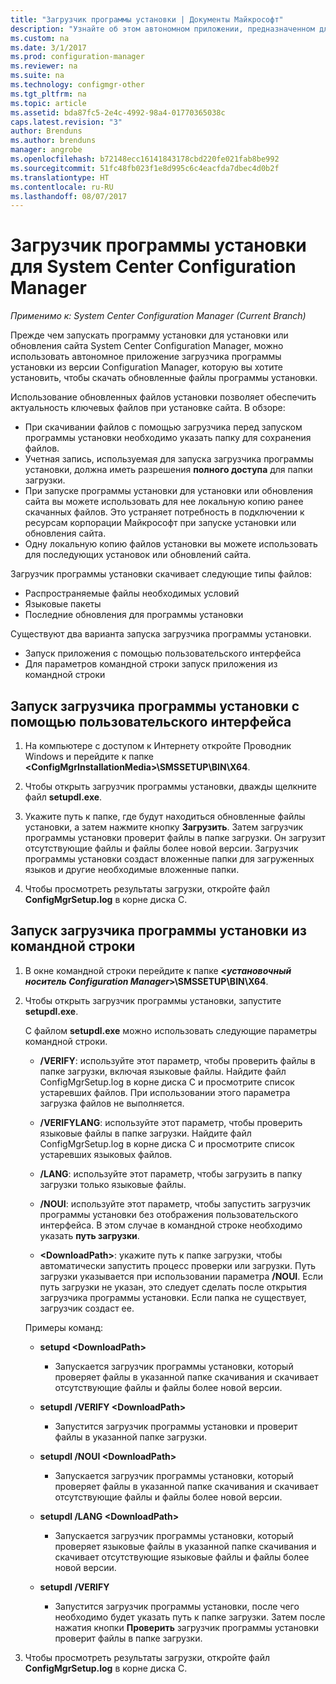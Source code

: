 ```yaml
---
title: "Загрузчик программы установки | Документы Майкрософт"
description: "Узнайте об этом автономном приложении, предназначенном для обеспечения актуальности ключевых файлов при установке сайта."
ms.custom: na
ms.date: 3/1/2017
ms.prod: configuration-manager
ms.reviewer: na
ms.suite: na
ms.technology: configmgr-other
ms.tgt_pltfrm: na
ms.topic: article
ms.assetid: bda87fc5-2e4c-4992-98a4-01770365038c
caps.latest.revision: "3"
author: Brenduns
ms.author: brenduns
manager: angrobe
ms.openlocfilehash: b72148ecc16141843178cbd220fe021fab8be992
ms.sourcegitcommit: 51fc48fb023f1e8d995c6c4eacfda7dbec4d0b2f
ms.translationtype: HT
ms.contentlocale: ru-RU
ms.lasthandoff: 08/07/2017
---
```

# <a name="setup-downloader-for-system-center-configuration-manager"></a>Загрузчик программы установки для System Center Configuration Manager

*Применимо к: System Center Configuration Manager (Current Branch)*

Прежде чем запускать программу установки для установки или обновления сайта System Center Configuration Manager, можно использовать автономное приложение загрузчика программы установки из версии Configuration Manager, которую вы хотите установить, чтобы скачать обновленные файлы программы установки.  

Использование обновленных файлов установки позволяет обеспечить актуальность ключевых файлов при установке сайта. В обзоре:   
-   При скачивании файлов с помощью загрузчика перед запуском программы установки необходимо указать папку для сохранения файлов.  
-   Учетная запись, используемая для запуска загрузчика программы установки, должна иметь разрешения **полного доступа** для папки загрузки.  
-   При запуске программы установки для установки или обновления сайта вы можете использовать для нее локальную копию ранее скачанных файлов. Это устраняет потребность в подключении к ресурсам корпорации Майкрософт при запуске установки или обновления сайта.  
-   Одну локальную копию файлов установки вы можете использовать для последующих установок или обновлений сайта.  

Загрузчик программы установки скачивает следующие типы файлов:  
-   Распространяемые файлы необходимых условий  
-   Языковые пакеты  
-   Последние обновления для программы установки  

Существуют два варианта запуска загрузчика программы установки.
- Запуск приложения с помощью пользовательского интерфейса
- Для параметров командной строки запуск приложения из командной строки


## <a name="run-setup-downloader-with-the-user-interface"></a>Запуск загрузчика программы установки с помощью пользовательского интерфейса  

1.  На компьютере с доступом к Интернету откройте Проводник Windows и перейдите к папке **&lt;ConfigMgrInstallationMedia\>\SMSSETUP\BIN\X64**.  

2.  Чтобы открыть загрузчик программы установки, дважды щелкните файл **setupdl.exe**.   

3. Укажите путь к папке, где будут находиться обновленные файлы установки, а затем нажмите кнопку **Загрузить**. Затем загрузчик программы установки проверит файлы в папке загрузки. Он загрузит отсутствующие файлы и файлы более новой версии. Загрузчик программы установки создаст вложенные папки для загруженных языков и другие необходимые вложенные папки.  

4.  Чтобы просмотреть результаты загрузки, откройте файл **ConfigMgrSetup.log** в корне диска C.  

## <a name="run-setup-downloader-from-a-command-prompt"></a>Запуск загрузчика программы установки из командной строки  

1.  В окне командной строки перейдите к папке **&lt;*установочный носитель Configuration Manager*\>\SMSSETUP\BIN\X64**.   

2.  Чтобы открыть загрузчик программы установки, запустите **setupdl.exe**.

    С файлом **setupdl.exe** можно использовать следующие параметры командной строки.   

    -   **/VERIFY**: используйте этот параметр, чтобы проверить файлы в папке загрузки, включая языковые файлы. Найдите файл ConfigMgrSetup.log в корне диска C и просмотрите список устаревших файлов. При использовании этого параметра загрузка файлов не выполняется.  

    -   **/VERIFYLANG**: используйте этот параметр, чтобы проверить языковые файлы в папке загрузки. Найдите файл ConfigMgrSetup.log в корне диска C и просмотрите список устаревших языковых файлов.

    -   **/LANG**: используйте этот параметр, чтобы загрузить в папку загрузки только языковые файлы.  

    -   **/NOUI**: используйте этот параметр, чтобы запустить загрузчик программы установки без отображения пользовательского интерфейса. В этом случае в командной строке необходимо указать **путь загрузки**.  

    -   **&lt;DownloadPath\>**: укажите путь к папке загрузки, чтобы автоматически запустить процесс проверки или загрузки. Путь загрузки указывается при использовании параметра **/NOUI**. Если путь загрузки не указан, это следует сделать после открытия загрузчика программы установки. Если папка не существует, загрузчик создаст ее.  

    Примеры команд:

    -   **setupd &lt;DownloadPath\>**  

        -   Запускается загрузчик программы установки, который проверяет файлы в указанной папке скачивания и скачивает отсутствующие файлы и файлы более новой версии.     

    -   **setupdl /VERIFY &lt;DownloadPath\>**  

        -   Запустится загрузчик программы установки и проверит файлы в указанной папке загрузки.  

    -   **setupdl /NOUI &lt;DownloadPath\>**  

        -   Запускается загрузчик программы установки, который проверяет файлы в указанной папке скачивания и скачивает отсутствующие файлы и файлы более новой версии.  

    -   **setupdl /LANG &lt;DownloadPath\>**  

        -   Запускается загрузчик программы установки, который проверяет языковые файлы в указанной папке скачивания и скачивает отсутствующие языковые файлы и файлы более новой версии.  

    -   **setupdl /VERIFY**  

        -   Запустится загрузчик программы установки, после чего необходимо будет указать путь к папке загрузки. Затем после нажатия кнопки **Проверить** загрузчик программы установки проверит файлы в папке загрузки.  

3.  Чтобы просмотреть результаты загрузки, откройте файл **ConfigMgrSetup.log** в корне диска C.
